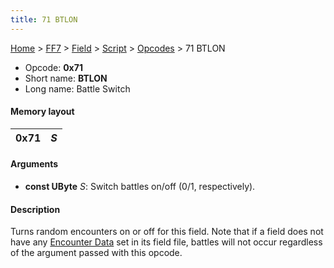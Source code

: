 ```yaml
---
title: 71 BTLON
---
```


[Home](/ff7-flat-wiki/Main%20Page.md) > [FF7](/ff7-flat-wiki/FF7.md) > [Field](/ff7-flat-wiki/FF7/Field.md) > [Script](/ff7-flat-wiki/FF7/Field/Script.md) > [Opcodes](/ff7-flat-wiki/FF7/Field/Script/Opcodes.md) > 71 BTLON

-   Opcode: **0x71**
-   Short name: **BTLON**
-   Long name: Battle Switch

#### Memory layout

| 0x71 | *S* |
|------|-----|

#### Arguments

-   **const UByte** *S*: Switch battles on/off (0/1, respectively).

#### Description

Turns random encounters on or off for this field. Note that if a field
does not have any [Encounter Data][] set in its field file, battles will
not occur regardless of the argument passed with this opcode.

  [Encounter Data]: /ff7-flat-wiki/FF7/Field/Encounter.md "wikilink"
